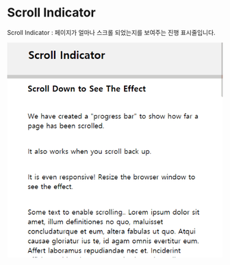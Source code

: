 # Scroll Indicator

Scroll Indicator : 페이지가 얼마나 스크롤 되었는지를 보여주는 진행 표시줄입니다.

![scroll indicator image](./imgs/scroll-indicator.gif "Scroll Indicator" )

